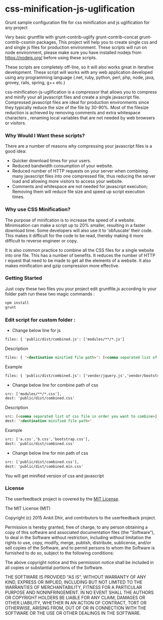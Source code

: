 # css-minification-js-uglification
Grunt sample configuration file for css minification and js uglification for any project

Very basic gruntfile with grunt-contrib-uglify grunt-contrib-concat grunt-contrib-cssmin packages, This project will help you to create single css and and single js files for production environment. These scripts will run on node environment, please make sure you have installed nodejs from https://nodejs.org/ before using these scripts.

These scripts are completely off-line, so it will also works great in iterative development. These script will works with any web application developed using any programming language (.net, ruby, python, perl, php, node, java, grovey, rails, spring, g++ etc.)

css-minification-js-uglification is a compressor that allows you to compress and minify your all javascript files and create a single javascript file. Compressed javascript files are ideal for production environments since they typically reduce the size of the file by 30-90%. Most of the filesize reduction is achieved by removing comments and extra whitespace characters , renaming local variables that are not needed by web browsers or visitors.

### Why Would I Want these scripts?
There are a number of reasons why compressing your javascript files is a good idea:

* Quicker download times for your users.
* Reduced bandwidth consumption of your website.
* Reduced number of HTTP requests on your server when combining many javascript files into one compressed file, thus reducing the server load and allowing more visitors to access your website.
* Comments and whitespace are not needed for javascript execution; Removing them will reduce file size and speed up script execution times.


### Why use CSS Minification?
The purpose of minifcation is to increase the speed of a website. Minimisation can make a script up to 20% smaller, resulting in a faster download time. Some developers will also use it to 'obfuscate' their code. This makes it difficult for the code to be read, thereby making it more difficult to reverse engineer or copy.

It is also common practice to combine all the CSS files for a single website into one file. This has a number of benefits. It reduces the number of HTTP r equest that need to be made to get all the elements of a website. It also makes minification and gzip compression more effective.

### Getting Started

Just copy these two files you your project edit gruntfile.js according to your folder path run these two magic commands :

```html
npm install
grunt
```

### Edit script for custom folder : 
* Change below line for js
```html
files: { 'public/dist/combined.js': ['modules/**/*.js']
```
Description
```html
files: { '<destination minified file path>': [<comma separated list of js file in order you want to combine>]
```
Example
```html
files: { 'public/dist/combined.js': ['vendor/jquery.js','vendor/bootstrap.js','js/main.js']
```
* Change below line for combine path of css
```html
src: ['modules/**/*.css'],
dest: 'public/dist/combined.css'
```	
Description
```html
src: [<comma separated list of css file in order you want to combine>],
dest: '<destination minified file path>'
```	
Example
```html
src: ['a.css','b.css','bootstrap.css'],
dest: 'public/dist/combined.css'
```	
* Change below line for min path of css	
```html
src: ['public/dist/combined.css'],
dest: 'public/dist/combined.min.css'
```	

You will get minified version of css and javascript


### License
The userfeedback project is covered by the [MIT License](http://opensource.org/licenses/MIT "MIT License").

The MIT License (MIT)

Copyright (c) 2015 Ankit Dhir, and contributors to the userfeedback project.

Permission is hereby granted, free of charge, to any person obtaining a copy
of this software and associated documentation files (the "Software"), to deal
in the Software without restriction, including without limitation the rights
to use, copy, modify, merge, publish, distribute, sublicense, and/or sell
copies of the Software, and to permit persons to whom the Software is
furnished to do so, subject to the following conditions:

The above copyright notice and this permission notice shall be included in
all copies or substantial portions of the Software.

THE SOFTWARE IS PROVIDED "AS IS", WITHOUT WARRANTY OF ANY KIND, EXPRESS OR
IMPLIED, INCLUDING BUT NOT LIMITED TO THE WARRANTIES OF MERCHANTABILITY,
FITNESS FOR A PARTICULAR PURPOSE AND NONINFRINGEMENT. IN NO EVENT SHALL THE
AUTHORS OR COPYRIGHT HOLDERS BE LIABLE FOR ANY CLAIM, DAMAGES OR OTHER
LIABILITY, WHETHER IN AN ACTION OF CONTRACT, TORT OR OTHERWISE, ARISING FROM,
OUT OF OR IN CONNECTION WITH THE SOFTWARE OR THE USE OR OTHER DEALINGS IN
THE SOFTWARE.


